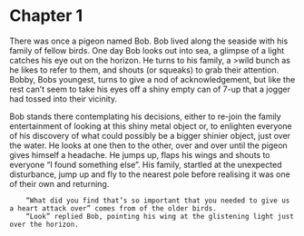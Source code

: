# Chapter 1

 There was once a pigeon named Bob. Bob lived along the seaside with his family of fellow birds.
        One day Bob looks out into sea, a glimpse of a light catches his eye out on the horizon.
        He turns to his family, a >wild bunch as he likes to refer to them, and shouts (or squeaks) to grab their attention.
        Bobby, Bobs youngest, turns to give a nod of acknowledgement, but like the rest can’t seem to take his eyes off a shiny empty can of 7-up that a jogger had tossed into their vicinity.

Bob stands there contemplating his decisions, either to re-join the family entertainment of looking at this shiny metal object or,
        to enlighten everyone of his discovery of what could possibly be a bigger shinier object, just over the water. He looks at one then to the other,
        over and over until the pigeon gives himself a headache. He jumps up, flaps his wings and shouts to everyone “I found something else”.
        His family, startled at the unexpected disturbance, jump up and fly to the nearest pole before realising it was one of their own and returning.

        “What did you find that’s so important that you needed to give us a heart attack over” comes from of the older birds.
        “Look” replied Bob, pointing his wing at the glistening light just over the horizon.

